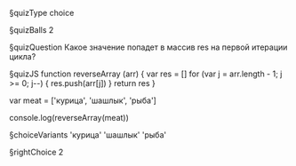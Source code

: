 §quizType
choice

§quizBalls
2

§quizQuestion
Какое значение попадет в массив res на первой итерации цикла?


§quizJS
function reverseArray (arr) {
  var res = []
  for (var j = arr.length - 1; j >= 0; j--) {
    res.push(arr[j])
  }
  return res
}

var meat = ['курица', 'шашлык', 'рыба']

console.log(reverseArray(meat))



§choiceVariants
'курица'
'шашлык'
'рыба'


§rightChoice
2
